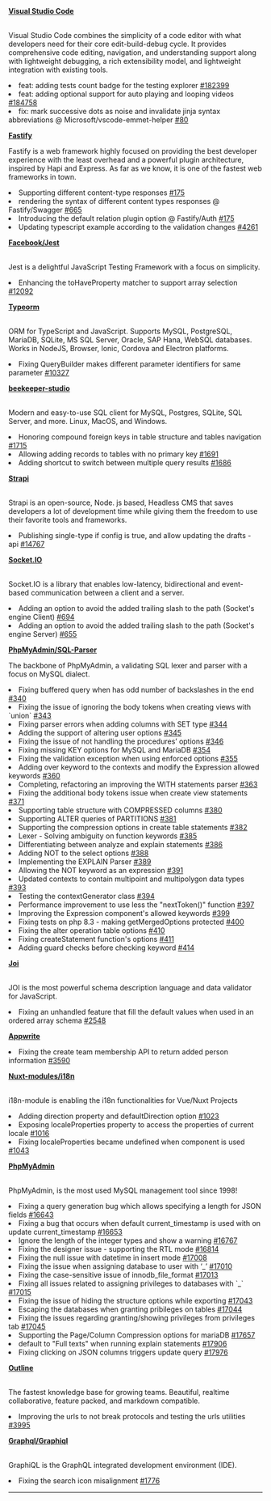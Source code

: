 <div align="left">  
  <div>
      <b><a target="_blank" href="https://github.com/microsoft/vscode">Visual Studio Code</a></b>
        <p>
    </br>
     Visual Studio Code combines the simplicity of a code editor with what developers need for their core edit-build-debug cycle. It provides comprehensive code editing, navigation, and understanding support along with lightweight debugging, a rich extensibility model, and lightweight integration with existing tools.
    </p>
     <p>
       <li>feat: adding tests count badge for the testing explorer <a href="https://github.com/microsoft/vscode/pull/182399">#182399</a></li>
      <li>feat: adding optional support for auto playing and looping videos <a href="https://github.com/microsoft/vscode/pull/184758">#184758</a></li>
      <li>fix: mark successive dots as noise and invalidate jinja syntax abbreviations @ Microsoft/vscode-emmet-helper <a href="https://github.com/microsoft/vscode-emmet-helper/pull/80">#80</a></li>
     </p>
        <p>
      <b><a target="_blank" href="https://github.com/fastify">Fastify</a></b>
    <p>
    Fastify is a web framework highly focused on providing the best developer experience with the least overhead and a powerful plugin architecture, inspired by Hapi and Express. As far as we know, it is one of the fastest web frameworks in town.
    </p>
      <p>
      <li>Supporting different content-type responses <a href="https://github.com/fastify/fastify/pull/4264">#175</a></li>
      <li>rendering the syntax of different content types responses @ Fastify/Swagger <a href="https://github.com/fastify/fastify-swagger/pull/665">#665</a></li>
      <li>Introducing the default relation plugin option @ Fastify/Auth <a href="https://github.com/fastify/fastify-auth/pull/175">#175</a></li>
      <li>Updating typescript example according to the validation changes <a href="https://github.com/fastify/fastify/pull/4261">#4261</a></li>
      </p>
      <b><a target="_blank" href="https://github.com/facebook/jest/">Facebook/Jest</a></b>
        <p>
    </br>
Jest is a delightful JavaScript Testing Framework with a focus on simplicity.
    </p>
    <p>
      <li>Enhancing the toHaveProperty matcher to support array selection <a href="https://github.com/facebook/jest/pull/12092">#12092</a></li>
    </p>
          <b><a target="_blank" href="https://github.com/typeorm/typeorm">Typeorm</a></b>
        <p>
    </br>
ORM for TypeScript and JavaScript. Supports MySQL, PostgreSQL, MariaDB, SQLite, MS SQL Server, Oracle, SAP Hana, WebSQL databases. Works in NodeJS, Browser, Ionic, Cordova and Electron platforms.
    </p>
    <p>
      <li>Fixing QueryBuilder makes different parameter identifiers for same parameter <a href="https://github.com/typeorm/typeorm/pull/10327">#10327</a></li>
    </p>
              <b><a target="_blank" href="https://github.com/beekeeper-studio/beekeeper-studio">beekeeper-studio</a></b>
        <p>
    </br>
Modern and easy-to-use SQL client for MySQL, Postgres, SQLite, SQL Server, and more. Linux, MacOS, and Windows.
    </p>
    <p>
    <li>Honoring compound foreign keys in table structure and tables navigation <a href="https://github.com/beekeeper-studio/beekeeper-studio/pull/1715">#1715</a></li>
    <li>Allowing adding records to tables with no primary key <a href="https://github.com/beekeeper-studio/beekeeper-studio/pull/1691">#1691</a></li>
    <li>Adding shortcut to switch between multiple query results <a href="https://github.com/beekeeper-studio/beekeeper-studio/pull/1686">#1686</a></li>
    </p>
    <b><a target="_blank" href="https://github.com/strapi/strapi">Strapi</a></b>
            <p>
    </br>
Strapi is an open-source, Node. js based, Headless CMS that saves developers a lot of development time while giving them the freedom to use their favorite tools and frameworks.
    </p>
    <p>
      <li>Publishing single-type if config is true, and allow updating the drafts - api <a href="https://github.com/strapi/strapi/pull/14767">#14767</a></li>
    </p>
          <b><a target="_blank" href="https://github.com/socketio">Socket.IO</a></b>
                      <p>
    </br>
Socket.IO is a library that enables low-latency, bidirectional and event-based communication between a client and a server.
    </p>
    <p>
      <li>Adding an option to avoid the added trailing slash to the path (Socket's engine Client) <a href="https://github.com/socketio/engine.io-client/commit/21a6e1219add92157c5442537d24fbe1129a50f5">#694</a>
        <li>Adding an option to avoid the added trailing slash to the path (Socket's engine Server) <a href="https://github.com/socketio/engine.io/commit/d0fd4746afa396297f07bb62e539b0c1c4018d7c">#655</a>
    </p>
          <b><a target="_blank" href="https://github.com/phpmyadmin/sql-parser/">PhpMyAdmin/SQL-Parser</a></b>
                                <p>
The backbone of PhpMyAdmin, a validating SQL lexer and parser with a focus on MySQL dialect.
    </p>
    <p>
      <li>Fixing buffered query when has odd number of backslashes in the end <a href="https://github.com/phpmyadmin/sql-parser/pull/340">#340</a></li>
      <li>Fixing the issue of ignoring the body tokens when creating views with `union` <a href="https://github.com/phpmyadmin/sql-parser/pull/343">#343</a></li>
      <li>Fixing parser errors when adding columns with SET type <a href="https://github.com/phpmyadmin/sql-parser/pull/344">#344</a></li>
        <li>Adding the support of altering user options <a href="https://github.com/phpmyadmin/sql-parser/pull/345">#345</a></li>
       <li>Fixing the issue of not handling the procedures’ options <a href="https://github.com/phpmyadmin/sql-parser/pull/346">#346</a></li>
       <li>Fixing missing KEY options for MySQL and MariaDB <a href="https://github.com/phpmyadmin/sql-parser/pull/354">#354</a></li>
       <li>Fixing the validation exception when using enforced options <a href="https://github.com/phpmyadmin/sql-parser/pull/355">#355</a></li>
           <li>Adding over keyword to the contexts and modify the Expression allowed keywords <a href="https://github.com/phpmyadmin/sql-parser/pull/360">#360</a></li>
          <li>Completing, refactoring an improving the WITH statements parser <a href="https://github.com/phpmyadmin/sql-parser/pull/363">#363</a></li>
      <li>Fixing the additional body tokens issue when create view statements  <a href="https://github.com/phpmyadmin/sql-parser/pull/371">#371</a></li>
      <li>Supporting table structure with COMPRESSED columns <a href="https://github.com/phpmyadmin/sql-parser/pull/380">#380</a></li>
       <li>Supporting ALTER queries of PARTITIONS <a href="https://github.com/phpmyadmin/sql-parser/pull/381">#381</a></li>
       <li>Supporting the compression options in create table statements <a href="https://github.com/phpmyadmin/sql-parser/pull/382">#382</a></li>
      <li>Lexer - Solving ambiguity on function keywords <a href="https://github.com/phpmyadmin/sql-parser/pull/385">#385</a></li>
       <li>Differentiating between analyze and explain statements <a href="https://github.com/phpmyadmin/sql-parser/pull/386">#386</a></li>
       <li>Adding NOT to the select options <a href="https://github.com/phpmyadmin/sql-parser/pull/388">#388</a></li>
       <li>Implementing the EXPLAIN Parser <a href="https://github.com/phpmyadmin/sql-parser/pull/389">#389</a></li>
       <li>Allowing the NOT keyword as an expression <a href="https://github.com/phpmyadmin/sql-parser/pull/391">#391</a></li>
       <li>Updated contexts to contain multipoint and multipolygon data types <a href="https://github.com/phpmyadmin/sql-parser/pull/393">#393</a></li>
      <li>Testing the contextGenerator class <a href="https://github.com/phpmyadmin/sql-parser/pull/394">#394</a></li>
      <li>Performance improvement to use less the "nextToken()" function  <a href="https://github.com/phpmyadmin/sql-parser/pull/397">#397</a></li>
      <li>Improving the Expression component's allowed keywords <a href="https://github.com/phpmyadmin/sql-parser/pull/399">#399</a></li>
      <li>Fixing tests on php 8.3 - making getMergedOptions protected <a href="https://github.com/phpmyadmin/sql-parser/pull/400">#400</a></li>
        <li>Fixing the alter operation table options <a href="https://github.com/phpmyadmin/sql-parser/pull/410">#410</a></li>
      <li>Fixing createStatement function's options <a href="https://github.com/phpmyadmin/sql-parser/pull/411">#411</a></li>
        <li>Adding guard checks before checking keyword <a href="https://github.com/phpmyadmin/sql-parser/pull/414">#414</a></li>
    </p>
       <b><a target="_blank" href="https://github.com/sideway/joi/">Joi</a></b>
                                       <p>
    </br>
JOI is the most powerful schema description language and data validator for JavaScript.
    </p>
    <p>
       <li>Fixing an unhandled feature that fill the default values when used in an ordered array schema <a href="https://github.com/sideway/joi/pull/2548">#2548</a></li>
    </p>
     <b><a target="_blank" href="https://github.com/appwrite">Appwrite</a></b>
    <p>
       <li>Fixing the create team membership API to return added person information <a href="https://github.com/appwrite/appwrite/pull/3590">#3590</a></li>
    </p>
    <b><a target="_blank" href="https://github.com/nuxt-modules/i18n">Nuxt-modules/i18n</a></b>
                                           <p>
    </br>
i18n-module is enabling the i18n functionalities for Vue/Nuxt Projects
    </p>
    <p>
       <li>Adding direction property and defaultDirection option <a href="https://github.com/nuxt-community/i18n-module/pull/1023">#1023</a></li>
      <li>Exposing localeProperties property to access the properties of current locale <a href="https://github.com/nuxt-community/i18n-module/pull/1016">#1016</a></li>
      <li>Fixing localeProperties became undefined when <i18n> component is used <a href="https://github.com/nuxt-community/i18n-module/pull/1043">#1043</a></li>
    </p>
        <b><a target="_blank" href="https://github.com/phpmyadmin/phpmyadmin/">PhpMyAdmin</a></b>
                                                   <p>
    </br>
PhpMyAdmin, is the most used MySQL management tool since 1998!
    </p>
    <p>
      <li>Fixing a query generation bug which allows specifying a length for JSON fields <a href="https://github.com/phpmyadmin/phpmyadmin/pull/16643">#16643</a></li>
             <li>Fixing a bug that occurs when default current_timestamp is used with on update current_timestamp <a href="https://github.com/phpmyadmin/phpmyadmin/pull/16653">#16653</a></li>
                   <li>Ignore the length of the integer types and show a warning <a href="https://github.com/phpmyadmin/phpmyadmin/pull/16767">#16767</a></li>
      <li>Fixing the designer issue - supporting the RTL mode <a href="https://github.com/phpmyadmin/phpmyadmin/pull/16814">#16814</a></li>
       <li>Fixing the null issue with datetime in insert mode <a href="https://github.com/phpmyadmin/phpmyadmin/pull/17008">#17008</a></li>
       <li>Fixing the issue when assigning database to user with ‘_’ <a href="https://github.com/phpmyadmin/phpmyadmin/pull/17010">#17010</a></li>
      <li>Fixing the case-sensitive issue of innodb_file_format <a href="https://github.com/phpmyadmin/phpmyadmin/pull/17013">#17013</a></li>
             <li>Fixing all issues related to assigning privileges to databases with `_`  <a href="https://github.com/phpmyadmin/phpmyadmin/pull/17015">#17015</a></li>
       <li>Fixing the issue of hiding the structure options while exporting  <a href="https://github.com/phpmyadmin/phpmyadmin/pull/17043">#17043</a></li>
 <li>Escaping the databases when granting pribileges on tables <a href="https://github.com/phpmyadmin/phpmyadmin/pull/17044">#17044</a></li>
             <li>Fixing the issues regarding granting/showing privileges from privileges tab <a href="https://github.com/phpmyadmin/phpmyadmin/pull/17045">#17045</a></li>
      <li>Supporting the Page/Column Compression options for mariaDB <a href="https://github.com/phpmyadmin/phpmyadmin/pull/17657">#17657</a></li>
      <li>default to "Full texts" when running explain statements <a href="https://github.com/phpmyadmin/phpmyadmin/pull/17906">#17906</a></li>
       <li>Fixing clicking on JSON columns triggers update query <a href="https://github.com/phpmyadmin/phpmyadmin/pull/17976">#17976</a></li>
    </p>
       <b><a target="_blank" href="https://github.com/outline/outline">Outline</a></b>
                                                         <p>
    </br>
The fastest knowledge base for growing teams. Beautiful, realtime collaborative, feature packed, and markdown compatible.
    </p>
    <p>
        <li>Improving the urls to not break protocols and testing the urls utilities <a href="https://github.com/outline/outline/pull/3995">#3995</a></li>
    </p>
          <b><a target="_blank" href="https://github.com/graphql/graphiql/">Graphql/Graphiql</a></b>
                                                                   <p>
    </br>
GraphiQL is the GraphQL integrated development environment (IDE).
    </p>
    <p>
       <li>Fixing the search icon misalignment <a href="https://github.com/graphql/graphiql/pull/1776">#1776</a></li>
    </p>
     
  </div>
</div>
<hr/>
